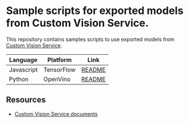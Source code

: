 # Sample scripts for exported models from Custom Vision Service.

This repository contains samples scripts to use exported models from [Custom Vision Service](https://customvision.ai).


| Language | Platform | Link |
| -------- | -------- | ---- |
| Javascript | TensorFlow | [README](samples/javascript/tensorflowjs) |
| Python   | OpenVino | [README](samples/python/openvino) |

## Resources
* [Custom Vision Service documents](https://docs.microsoft.com/en-us/azure/cognitive-services/custom-vision-service/)


